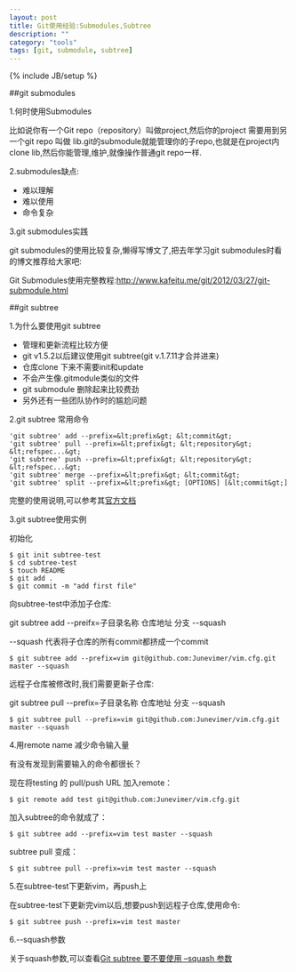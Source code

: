 ```yaml
---
layout: post
title: Git使用经验:Submodules,Subtree
description: ""
category: "tools"
tags: [git, submodule, subtree]
---
```

{% include JB/setup %}

##git submodules

1.何时使用Submodules

比如说你有一个Git repo（repository）叫做project,然后你的project 需要用到另一个git repo 叫做 lib.git的submodule就能管理你的子repo,也就是在project内clone lib,然后你能管理,维护,就像操作普通git repo一样.

2.submodules缺点:

* 难以理解
* 难以使用
* 命令复杂

3.git submodules实践

git submodules的使用比较复杂,懒得写博文了,把去年学习git submodules时看的博文推荐给大家吧:

Git Submodules使用完整教程:http://www.kafeitu.me/git/2012/03/27/git-submodule.html

##git subtree

1.为什么要使用git subtree

* 管理和更新流程比较方便
* git v1.5.2以后建议使用git subtree(git v.1.7.11才合并进来)
* 仓库clone 下来不需要init和update
* 不会产生像.gitmodule类似的文件
* git submodule 删除起来比较费劲
* 另外还有一些团队协作时的尴尬问题

2.git subtree 常用命令

    'git subtree' add --prefix=&lt;prefix&gt; &lt;commit&gt;
    'git subtree' pull --prefix=&lt;prefix&gt; &lt;repository&gt; &lt;refspec...&gt;
    'git subtree' push --prefix=&lt;prefix&gt; &lt;repository&gt; &lt;refspec...&gt;
    'git subtree' merge --prefix=&lt;prefix&gt; &lt;commit&gt;
    'git subtree' split --prefix=&lt;prefix&gt; [OPTIONS] [&lt;commit&gt;]

完整的使用说明,可以参考其[官方文档](https://github.com/git/git/blob/master/contrib/subtree/git-subtree.txt)

3.git subtree使用实例

初始化

    $ git init subtree-test
    $ cd subtree-test
    $ touch README
    $ git add .
    $ git commit -m "add first file"

向subtree-test中添加子仓库:

git subtree add --preifx=子目录名称 仓库地址 分支 --squash

--squash 代表将子仓库的所有commit都挤成一个commit
    
    $ git subtree add --prefix=vim git@github.com:Junevimer/vim.cfg.git master --squash
    
远程子仓库被修改时,我们需要更新子仓库:

git subtree pull --prefix=子目录名称 仓库地址 分支 --squash

    $ git subtree pull --prefix=vim git@github.com:Junevimer/vim.cfg.git master --squash

4.用remote name 减少命令输入量

有没有发现到需要输入的命令都很长？

现在将testing 的 pull/push URL 加入remote：

    $ git remote add test git@github.com:Junevimer/vim.cfg.git

加入subtree的命令就成了：

    $ git subtree add --prefix=vim test master --squash 

subtree pull 变成：

    $ git subtree pull --prefix=vim test master --squash

5.在subtree-test下更新vim，再push上

在subtree-test下更新完vim以后,想要push到远程子仓库,使用命令:

    $ git subtree push --prefix=vim test master 

6.--squash参数

关于squash参数,可以查看[Git subtree 要不要使用 –squash 参数](http://www.fwolf.com/blog/post/246)
